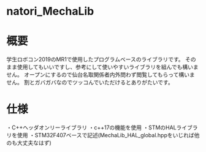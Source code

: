 # natori_MechaLib

# 概要
学生ロボコン2019のMR1で使用したプログラムベースのライブラリです。
そのまま使用してもいいですし、参考にして使いやすいライブラリを組んでも構いません。
オープンにするので仙台名取関係者内外問わず閲覧してもらって構いません。
割とガバガバなのでツッコんでいただけるとありがたいです。

# 仕様
・C++ヘッダオンリーライブラリ
・c++17の機能を使用
・STMのHALライブラリを使用
・STM32F407ベースで記述(MechaLib_HAL_global.hppをいじれば他のも大丈夫なはず)
